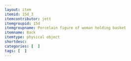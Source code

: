 ```yaml
---
layout: item
itemid: 15d_3
itemcontributor: jett
itemgroupid: 15d
itemgroupname: Porcelain figure of woman holding basket
itemname: Back
itemtype: physical object
shortdesc: 
categories: [  ]
tags: [  ]
---
```







